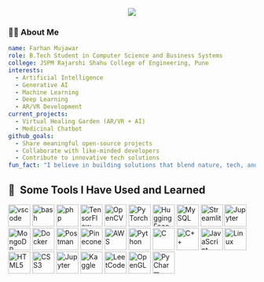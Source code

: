 <div align="center">
  <img src="https://capsule-render.vercel.app/api?type=rounded&color=0:cad3c8,100:f5f6fa&height=180&section=header&text=Welcome%20to%20My%20GitHub%20✨&fontSize=35&fontColor=2f2f2f&animation=fadeIn" />
</div>

<h3 align="left">👨‍💻 About Me</h3>

```yaml
name: Farhan Mujawar
role: B.Tech Student in Computer Science and Business Systems
college: JSPM Rajarshi Shahu College of Engineering, Pune
interests:
  - Artificial Intelligence
  - Generative AI
  - Machine Learning
  - Deep Learning
  - AR/VR Development
current_projects:
  - Virtual Healing Garden (AR/VR + AI)
  - Medicinal Chatbot
github_goals:
  - Share meaningful open-source projects
  - Collaborate with like-minded developers
  - Contribute to innovative tech solutions
fun_fact: "I believe in building solutions that blend nature, tech, and imagination."

```

<h2> 🚀 &nbsp;Some Tools I Have Used and Learned</h2>
<p align="left">
<img src="https://cdn.jsdelivr.net/gh/devicons/devicon/icons/vscode/vscode-original.svg" alt="vscode" width="45" height="45"/>
<img src="https://cdn.jsdelivr.net/gh/devicons/devicon/icons/bash/bash-original.svg" alt="bash" width="45" height="45"/>
<img src="https://cdn.jsdelivr.net/gh/devicons/devicon/icons/php/php-original.svg" alt="php" width="45" height="45"/>
<!-- TensorFlow -->
<img src="https://cdn.jsdelivr.net/gh/devicons/devicon/icons/tensorflow/tensorflow-original.svg" alt="TensorFlow" width="45" height="45"/>
  
<!-- OpenCV (custom source since not in Devicon) -->
<img src="https://upload.wikimedia.org/wikipedia/commons/3/32/OpenCV_Logo_with_text_svg_version.svg" alt="OpenCV" width="45" height="45"/>

<!-- PyTorch -->
<img src="https://cdn.jsdelivr.net/gh/devicons/devicon/icons/pytorch/pytorch-original.svg" alt="PyTorch" width="45" height="45"/>

<!-- Hugging Face -->
<img src="https://huggingface.co/front/assets/huggingface_logo-noborder.svg" alt="Hugging Face" width="45" height="45"/>

<!-- MySQL -->
<img src="https://cdn.jsdelivr.net/gh/devicons/devicon/icons/mysql/mysql-original.svg" alt="MySQL" width="45" height="45"/>

<!-- Streamlit -->
<img src="https://streamlit.io/images/brand/streamlit-logo-secondary-colormark-darktext.svg" alt="Streamlit" width="45" height="45"/>

<!-- Jupyter Notebook -->
<img src="https://cdn.jsdelivr.net/gh/devicons/devicon/icons/jupyter/jupyter-original.svg" alt="Jupyter" width="45" height="45"/>

<!-- MongoDB -->
<img src="https://cdn.jsdelivr.net/gh/devicons/devicon/icons/mongodb/mongodb-original.svg" alt="MongoDB" width="45" height="45"/>

<!-- Docker -->
<img src="https://cdn.jsdelivr.net/gh/devicons/devicon/icons/docker/docker-original.svg" alt="Docker" width="45" height="45"/>

<!-- Postman -->
<img src="https://www.vectorlogo.zone/logos/getpostman/getpostman-icon.svg" alt="Postman" width="45" height="45"/>

<!-- Pinecone (from official CDN) -->
<img src="https://avatars.githubusercontent.com/u/78010615?s=280&v=4" alt="Pinecone" width="45" height="45"/>

<!-- AWS -->
<img src="https://a0.awsstatic.com/libra-css/images/logos/aws_logo_smile_1200x630.png" alt="AWS" width="45" height="45"/>

<!-- Python -->
<img src="https://cdn.jsdelivr.net/gh/devicons/devicon/icons/python/python-original.svg" alt="Python" width="45" height="45"/>

<!-- C -->
<img src="https://cdn.jsdelivr.net/gh/devicons/devicon/icons/c/c-original.svg" alt="C" width="45" height="45"/>

<!-- C++ -->
<img src="https://cdn.jsdelivr.net/gh/devicons/devicon/icons/cplusplus/cplusplus-original.svg" alt="C++" width="45" height="45"/>

<!-- JavaScript -->
<img src="https://cdn.jsdelivr.net/gh/devicons/devicon/icons/javascript/javascript-original.svg" alt="JavaScript" width="45" height="45"/>

<!-- Linux -->
<img src="https://cdn.jsdelivr.net/gh/devicons/devicon/icons/linux/linux-original.svg" alt="Linux" width="45" height="45"/>

<!-- HTML5 -->
<img src="https://cdn.jsdelivr.net/gh/devicons/devicon/icons/html5/html5-original.svg" alt="HTML5" width="45" height="45"/>

<!-- CSS3 -->
<img src="https://cdn.jsdelivr.net/gh/devicons/devicon/icons/css3/css3-original.svg" alt="CSS3" width="45" height="45"/>

<!-- Jupyter -->
<img src="https://cdn.jsdelivr.net/gh/devicons/devicon/icons/jupyter/jupyter-original.svg" alt="Jupyter" width="45" height="45"/>

<!-- Kaggle (custom link) -->
<img src="https://upload.wikimedia.org/wikipedia/commons/7/7c/Kaggle_logo.png" alt="Kaggle" width="45" height="45"/>

<!-- LeetCode (custom link) -->
<img src="https://upload.wikimedia.org/wikipedia/commons/1/19/LeetCode_logo_black.png" alt="LeetCode" width="45" height="45"/>

<!-- OpenGL -->
<img src="https://cdn.jsdelivr.net/gh/devicons/devicon@latest/icons/opengl/opengl-original.svg" alt="OpenGL" width="45" height="45"/>
  
<!-- PyCharm -->
<img src="https://upload.wikimedia.org/wikipedia/commons/1/1d/PyCharm_Icon.svg" alt="PyCharm" width="45" height="45"/>
</p>
